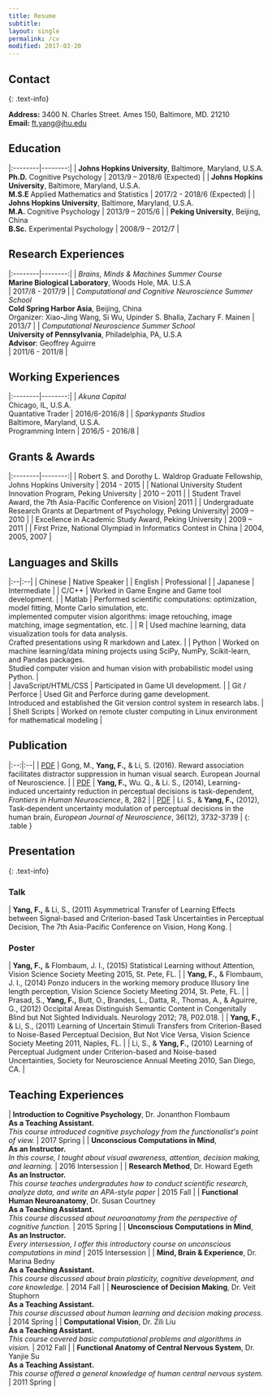 ```yaml
---
title: Resume 
subtitle: 
layout: single
permalink: /cv
modified: 2017-03-20
---
```


## Contact
{: .text-info}

**Address:** 3400 N. Charles Street. Ames 150, Baltimore, MD. 21210 <br> **Email:** ft.yang@jhu.edu 


## Education

|:--------|--------:|
| <strong>Johns Hopkins University</strong>, Baltimore, Maryland, U.S.A. <br/> <strong>Ph.D.</strong> Cognitive Psychology | 2013/9 – 2018/6 (Expected) |
| <strong>Johns Hopkins University</strong>, Baltimore, Maryland, U.S.A. <br/> <strong>M.S.E </strong> Applied Mathematics and Statistics | 2017/2 - 2018/6 (Expected) |
| <strong>Johns Hopkins University</strong>, Baltimore, Maryland, U.S.A. <br/> <strong>M.A.</strong> Cognitive Psychology | 2013/9 – 2015/6 |
| <strong>Peking University</strong>, Beijing, China <br /> <strong>B.Sc.</strong> Experimental Psychology | 2008/9 – 2012/7 |

## Research Experiences

|:--------|--------:|
| _Brains, Minds & Machines Summer Course_  <br /> **Marine Biological Laboratory**, Woods Hole, MA. U.S.A <br /> | 2017/8 - 2017/9 |
| _Computational and Cognitive Neuroscience Summer School_ <br /> **Cold Spring Harbor Asia**, Beijing, China <br /> Organizer: Xiao-Jing Wang, Si Wu, Upinder S. Bhalla, Zachary F. Mainen | 2013/7 |
| _Computational Neuroscience Summer School_ <br /> **University of Pennsylvania**, Philadelphia, PA, U.S.A <br /> **Advisor**: Geoffrey Aguirre <br /> | 2011/6 - 2011/8 |

## Working Experiences

|:--------|--------:|
| _Akuna Capital_ <br /> Chicago, IL, U.S.A. <br/> Quantative Trader | 2016/6-2016/8 | 
| _Sparkypants Studios_ <br /> Baltimore, Maryland, U.S.A. <br /> Programming Intern | 2016/5 - 2016/8 |

## Grants & Awards

|:--------|--------:|
| Robert S. and Dorothy L. Waldrop Graduate Fellowship, Johns Hopkins University | 2014 - 2015 | 
| National University Student Innovation Program, Peking University | 2010 – 2011 |
| Student Travel Award, the 7th Asia-Pacific Conference on Vision| 2011 |
| Undergraduate Research Grants at Department of Psychology, Peking University| 2009 – 2010 |
| Excellence in Academic Study Award, Peking University | 2009 – 2011 |
| First Prize, National Olympiad in Informatics Contest in China | 2004, 2005, 2007 |

## Languages and Skills

|:--|:--|
| Chinese | Native Speaker |
| English | Professional |
| Japanese | Intermediate | 
| C/C++ | Worked in Game Engine and Game tool development. | 
| Matlab | Performed scientific computations: optimization, model fitting, Monte Carlo simulation, etc.<br> implemented computer vision algorithms: image retouching, image matching, image segmentation, etc. |
| R | Used machine learning, data visualization tools for data analysis. <br> Crafted presentations using R markdown and Latex. |
| Python | Worked on machine learning/data mining projects using SciPy, NumPy, Scikit-learn, and Pandas packages. <br> Studied computer vision and human vision with probabilistic model using Python. |  
| JavaScript/HTML/CSS | Participated in Game UI development. |
| Git / Perforce | Used Git and Perforce during game development.<br> Introduced and established the Git version control system in research labs. |
| Shell Scripts | Worked on remote cluster computing in Linux environment for mathematical modeling |

## Publication

|:--:|:--|
| [PDF](/assets/papers/Gong_Yang_Li_2016_EJoN.pdf) | Gong, M., **Yang, F.,** & Li, S. (2016). Reward association facilitates distractor suppression in human visual search. European Journal of Neuroscience. |
| [PDF](/assets/papers/Yang_Wu_Li_14_FHN.pdf) | **Yang, F.,** Wu. Q., & Li. S., (2014), Learning-induced uncertainty reduction in perceptual decisions is task-dependent, _Frontiers in Human Neuroscience_, 8, 282 |
| [PDF](/assets/papers/Li_Yang_12_EJN.pdf) | Li. S., & **Yang, F.,** (2012), Task‐dependent uncertainty modulation of perceptual decisions in the human brain, _European Journal of Neuroscience_, 36(12), 3732-3739 |
{: .table }

## Presentation
{: .text-info}

### Talk

| **Yang, F.,** & Li, S., (2011) Asymmetrical Transfer of Learning Effects between Signal-based and Criterion-based Task Uncertainties in Perceptual Decision, The 7th Asia-Pacific Conference on Vision, Hong Kong. |

### Poster

| **Yang, F.,** & Flombaum, J. I., (2015) Statistical Learning without Attention, Vision Science Society Meeting 2015, St. Pete, FL. |
| **Yang, F.,** & Flombaum, J. I., (2014) Ponzo inducers in the working memory produce Illusory line length perception, Vision Science Society Meeting 2014, St. Pete, FL. |
| Prasad, S., **Yang, F.,** Butt, O., Brandes, L., Datta, R., Thomas, A., & Aguirre, G., (2012) Occipital Areas Distinguish Semantic Content in Congenitally Blind but Not Sighted Individuals. Neurology 2012; 78, P02.018. |
| **Yang, F.,** & Li, S., (2011) Learning of Uncertain Stimuli Transfers from Criterion-Based to Noise-Based Perceptual Decision, But Not Vice Versa, Vision Science Society Meeting 2011, Naples, FL. |
| Li, S., & **Yang, F.,** (2010) Learning of Perceptual Judgment under Criterion-based and Noise-based Uncertainties, Society for Neuroscience Annual Meeting 2010, San Diego, CA. |

## Teaching Experiences

| **Introduction to Cognitive Psychology**, Dr. Jonanthon Flombaum <br> **As a Teaching Assistant.** <br> _This course introduced cognitive psychology from the functionalist's point of view._ | 2017 Spring |
| **Unconscious Computations in Mind**, <br> **As an Instructor.** <br> _In this course, I taught about visual awareness, attention, decision making, and learning._ | 2016 Intersession | 
| **Research Method**, Dr. Howard Egeth <br> **As an Instructor.** <br>_This course teaches undergradutes how to conduct scientific research, analyze data, and write an APA-style paper_ | 2015 Fall |
| **Functional Human Neuroanatomy**, Dr. Susan Courtney <br> **As a Teaching Assistant.** <br> _This course discussed about neuroanatomy from the perspective of cognitive function._ | 2015 Spring |
| **Unconscious Computations in Mind**, <br> **As an Instructor.** <br> _Every intersession, I offer this introductory course on unconscious computations in mind_ | 2015 Intersession | 
| **Mind, Brain & Experience**, Dr. Marina Bedny <br> **As a Teaching Assistant.** <br> _This course discussed about brain plasticity, cognitive development, and core knowledge._ | 2014 Fall |
| **Neuroscience of Decision Making**, Dr. Veit Stuphorn <br> **As a Teaching Assistant.** <br>  _This course discussed about human learning and decision making process._ | 2014 Spring |
| **Computational Vision**, Dr. Zili Liu <br>  **As a Teaching Assistant.** <br> _This course covered basic computational problems and algorithms in vision._ | 2012 Fall |
| **Functional Anatomy of Central Nervous System**, Dr. Yanjie Su <br> **As a Teaching Assistant.** <br> _This course offered a general knowledge of human central nervous system._ | 2011 Spring |
